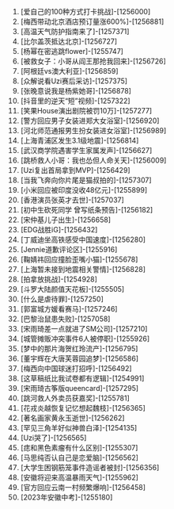 
1. [爱自己的100种方式打卡挑战]-[1256000]
1. [梅西带动北京酒店预订量涨600%]-[1256881]
1. [高温天气防护指南来了]-[1257371]
1. [比尔盖茨抵达北京]-[1256727]
1. [杨幂在密逃跳flower]-[1255747]
1. [被救女子：小哥从阎王那抢我回来]-[1256726]
1. [阿根廷vs澳大利亚]-[1256859]
1. [众解说看Uzi赛后采访]-[1257375]
1. [张晚意说我是杨紫她哥]-[1256878]
1. [抖音里的逆天“短”视频]-[1257322]
1. [笑果House演出剧院被罚10万]-[1257277]
1. [警方回应男子女装进郑大女浴室]-[1256920]
1. [河北师范通报男生扮女装进女浴室]-[1256989]
1. [上海青浦区发生3.1级地震]-[1256814]
1. [武汉商学院遇害学生家属发声]-[1256627]
1. [跳桥救人小哥：我也怂但人命关天]-[1256009]
1. [Uzi复出首局拿到MVP]-[1256429]
1. [当我飞奔向你片尾是猫叔拍的]-[1257307]
1. [小米回应被印度没收48亿元]-[1255899]
1. [香港演员张英才去世]-[1257037]
1. [初中生砍死同学 曾写纸条预告]-[1256182]
1. [宋仲基儿子出生]-[1256658]
1. [EDG战胜iG]-[1256432]
1. [丁威迪坐高铁感受中国速度]-[1256280]
1. [Jennie道歉评论区]-[1255916]
1. [鞠婧祎回应撞脸歪嘴小猫]-[1255678]
1. [上海暂未接到地震相关警情]-[1256828]
1. [拍拿放挑战]-[1254928]
1. [斗罗大陆颜值天花板]-[1255505]
1. [什么是虐待罪]-[1257250]
1. [郭富城方媛看赛马]-[1257246]
1. [巴黎治鼠患失败]-[1257058]
1. [宋雨琦差一点就进了SM公司]-[1257210]
1. [城管摊贩冲突事件6人被停职]-[1255926]
1. [梦中的那片海贺红玲流产]-[1256795]
1. [董宇辉在大唐芙蓉园追梦]-[1256586]
1. [梅西向中国球迷打招呼]-[1256492]
1. [这草稿纸比我试卷都有逻辑]-[1254991]
1. [宋雨琦古筝版queencard]-[1257295]
1. [跳河救人外卖员获嘉奖]-[1255781]
1. [花戎炎越恢复记忆想起魏枝]-[1256365]
1. [著名画家黄永玉逝世]-[1256262]
1. [罕见三角羊好似神兽白泽]-[1254135]
1. [Uzi哭了]-[1256565]
1. [痣和黑色素瘤有什么区别]-[1255307]
1. [马思纯否认自己是恋爱脑]-[1256562]
1. [大学生困钢筋笼事件造谣者被封]-[1256356]
1. [安徽将迎来高温暴雨天气]-[1255962]
1. [官方回应云南一村频繁爆响]-[1256458]
1. [2023年安徽中考]-[1255180]
